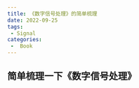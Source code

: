```yaml
---
title: 《数字信号处理》的简单梳理
date: 2022-09-25
tags:
 - Signal
categories:
 -  Book
---
```


## 简单梳理一下《数字信号处理》